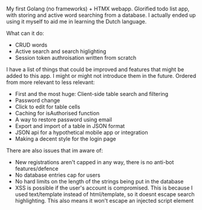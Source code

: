 My first Golang (no frameworks) + HTMX webapp. Glorified todo list app, with storing and active word searching from a database.
I actually ended up using it myself to aid me in learning the Dutch language.

What can it do:
* CRUD words
* Active search and search higlighting
* Session token authroisation written from scratch

I have a list of things that could be improved and features that might be added to this app.
I might or might not introduce them in the future. Ordered from more relevant to less relevant:

* First and the most huge: Client-side table search and filtering
* Password change
* Click to edit for table cells
* Caching for isAuthorised function
* A way to restore password using email
* Export and import of a table in JSON format
* JSON api for a hypothetical mobile app or integration
* Making a decent style for the login page

There are also issues that im aware of:
* New registrations aren't capped in any way, there is no anti-bot features/defence
* No database entries cap for users
* No hard limits on the length of the strings being put in the database
* XSS is possible if the user's account is compromised.
  This is because I used text/template instead of html/template, so it doesnt escape search highlighting. This also means it won't escape an injected script element